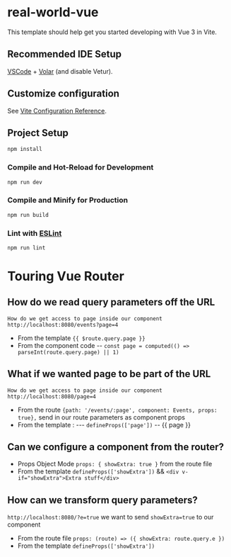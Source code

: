 # real-world-vue

This template should help get you started developing with Vue 3 in Vite.

## Recommended IDE Setup

[VSCode](https://code.visualstudio.com/) + [Volar](https://marketplace.visualstudio.com/items?itemName=Vue.volar) (and disable Vetur).

## Customize configuration

See [Vite Configuration Reference](https://vitejs.dev/config/).

## Project Setup

```sh
npm install
```

### Compile and Hot-Reload for Development

```sh
npm run dev
```

### Compile and Minify for Production

```sh
npm run build
```

### Lint with [ESLint](https://eslint.org/)

```sh
npm run lint
```

# Touring Vue Router
## How do we read query parameters off the URL

`How do we get access to page inside our component http://localhost:8080/events?page=4`

- From the template `{{ $route.query.page }}`
- From the component code
    -- `const page = computed(() => parseInt(route.query.page) || 1)`
## What if we wanted page to be part of the URL

`How do we get access to page inside our component http://localhost:8080/page=4`

- From the route `{path: '/events/:page', component: Events, props: true},` send in our route parameters as component props
- From the template :
    --- `defineProps(['page'])`
    -- {{ page }}

## Can we configure a component from the router?

- Props Object Mode `props: { showExtra: true }` from the route file
- From the template `defineProps(['showExtra'])` && `<div v-if="showExtra">Extra stuff</div>`

## How can we transform query parameters?

`http://localhost:8080/?e=true` we want to send `showExtra=true` to our component

- From the route file `props: (route) => ({ showExtra: route.query.e })`
- From the template `defineProps(['showExtra'])`
